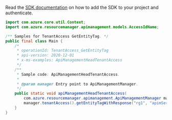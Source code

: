 Read the [SDK documentation](https://github.com/Azure/azure-sdk-for-java/blob/azure-resourcemanager-apimanagement_1.0.0-beta.2/sdk/apimanagement/azure-resourcemanager-apimanagement/README.md) on how to add the SDK to your project and authenticate.

```java
import com.azure.core.util.Context;
import com.azure.resourcemanager.apimanagement.models.AccessIdName;

/** Samples for TenantAccess GetEntityTag. */
public final class Main {
    /*
     * operationId: TenantAccess_GetEntityTag
     * api-version: 2020-12-01
     * x-ms-examples: ApiManagementHeadTenantAccess
     */
    /**
     * Sample code: ApiManagementHeadTenantAccess.
     *
     * @param manager Entry point to ApiManagementManager.
     */
    public static void apiManagementHeadTenantAccess(
        com.azure.resourcemanager.apimanagement.ApiManagementManager manager) {
        manager.tenantAccess().getEntityTagWithResponse("rg1", "apimService1", AccessIdName.ACCESS, Context.NONE);
    }
}
```
